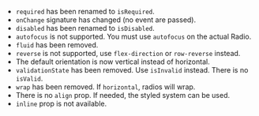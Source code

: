- `required` has been renamed to `isRequired`.
- `onChange` signature has changed (no event are passed).
- `disabled` has been renamed to `isDisabled`.
- `autofocus` is not supported. You must use `autofocus` on the actual Radio.
- `fluid` has been removed.
- `reverse` is not supported, use `flex-direction` or `row-reverse` instead.
- The default orientation is now vertical instead of horizontal.
- `validationState` has been removed. Use `isInvalid` instead. There is no `isValid`.
- `wrap` has been removed. If `horizontal`, radios will wrap.
- There is no `align` prop. If needed, the styled system can be used.
- `inline` prop is not available.
